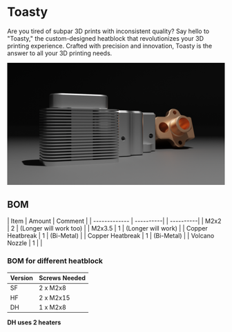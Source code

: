 # Toasty 

Are you tired of subpar 3D prints with inconsistent quality? Say hello to "Toasty," the custom-designed heatblock that revolutionizes your 3D printing experience. Crafted with precision and innovation, Toasty is the answer to all your 3D printing needs.

![image](https://github.com/HexVoid/Toasty/blob/main/main_image.png)
## BOM

| Item          | Amount | Comment   |
| ------------- |  ----------|      | ----------|
| M2x2          |    2    | (Longer will work too) |
| M2x3.5        |    1   | (Longer will work) |
| Copper Heatbreak |   1     | (Bi-Metal)  |
| Copper Heatbreak |   1     | (Bi-Metal)  |
| Volcano Nozzle | 1 | |

### BOM for different heatblock

| Version       | Screws Needed |
| ------------- | ------------- |
| SF            | 2 x M2x8      |
| HF            | 2 x M2x15     |
| DH            | 1 x M2x8      |

**DH uses 2 heaters**
